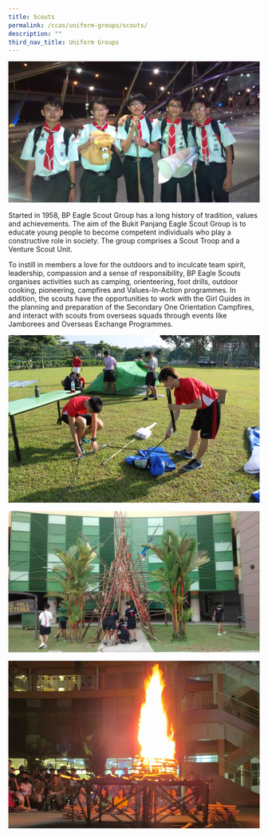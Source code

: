 ```yaml
---
title: Scouts
permalink: /ccas/uniform-groups/scouts/
description: ""
third_nav_title: Uniform Groups
---
```

![](/images/scouts1.jpeg)

Started in 1958, BP Eagle Scout Group has a long history of tradition, values and achievements. The aim of the Bukit Panjang Eagle Scout Group is to educate young people to become competent individuals who play a constructive role in society. The group comprises a Scout Troop and a Venture Scout Unit.

  

To instill in members a love for the outdoors and to inculcate team spirit, leadership, compassion and a sense of responsibility, BP Eagle Scouts organises activities such as camping, orienteering, foot drills, outdoor cooking, pioneering, campfires and Values-In-Action programmes. In addition, the scouts have the opportunities to work with the Girl Guides in the planning and preparation of the Secondary One Orientation Campfires, and interact with scouts from overseas squads through events like Jamborees and Overseas Exchange Programmes.

  
![](/images/scouts2.jpeg)

![](/images/scouts3.jpeg)

![](/images/scouts4.jpeg)